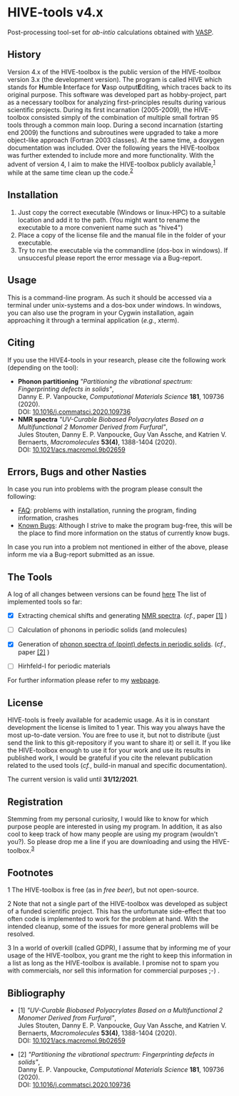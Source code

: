 # HIVE-tools v4.x
Post-processing tool-set for *ab-intio* calculations obtained with [VASP](https://www.vasp.at/).

## History
Version 4.x of the HIVE-toolbox is the public version of the HIVE-toolbox version 3.x 
(the development version). The program is called HIVE which stands for **H**umble **I**nterface 
for **V**asp output**E**diting, which traces back to its original purpose. This software was
developed part as hobby-project, part as a necessary toolbox for analyzing first-principles
results during various scientific projects. During its first incarnation (2005-2009), 
the HIVE-toolbox consisted simply of the combination of multiple small fortran 95 tools 
through a common main loop. During a second incarnation (starting end 2009) the functions and 
subroutines were upgraded to take a more object-like approach (Fortran 2003 classes). At the
same time, a doxygen documentation was included. Over the following years the HIVE-toolbox was 
further extended to include more and more functionality. With the advent of version 4, I aim
to make the HIVE-toolbox publicly available,<sup>[1](#ftnoteFree)</sup> while at the same time 
clean up the code.<sup>[2](#ftnoteClean)</sup>

## Installation
1. Just copy the correct executable (Windows or linux-HPC) to a suitable location and add 
it to the path. (You might want to rename the executable to a more convenient name such as "hive4")
2. Place a copy of the license file and the manual file in the folder of your executable.
3. Try to run the executable via the commandline (dos-box in windows). If unsuccesful please 
report the error message via a Bug-report.

## Usage
This is a command-line program. As such it should be accessed via a terminal under 
unix-systems and a dos-box under windows. In windows, you can also use the program 
in your Cygwin installation, again approaching it through a terminal application 
(*e.g.*, xterm). 

## Citing
If you use the HIVE4-tools in your research, please cite the following work (depending on the tool):
* **Phonon partitioning** *"Partitioning the vibrational spectrum: Fingerprinting defects in solids"*,</br>
Danny E. P. Vanpoucke, *Computational Materials Science* **181**, 109736 (2020).</br>
DOI: [10.1016/j.commatsci.2020.109736](https://dx.doi.org/10.1016/j.commatsci.2020.109736)
* **NMR spectra** *"UV-Curable Biobased Polyacrylates Based on a Multifunctional 2 Monomer Derived from Furfural"*,</br>
Jules Stouten, Danny E. P. Vanpoucke, Guy Van Assche, and Katrien V. Bernaerts, *Macromolecules* **53(4)**, 1388-1404 (2020).</br>
DOI: [10.1021/acs.macromol.9b02659](https://dx.doi.org/10.1021/acs.macromol.9b02659)

## Errors, Bugs and other Nasties
In case you run into problems with the program please consult the following:
- [FAQ](/documentation/FAQ.md): problems with installation, running the program, finding information, crashes
- [Known Bugs](/documentation/Bugs.md): Although I strive to make the program bug-free, 
this will be the place to find more information on the status of currently know bugs. 

In case you run into a problem not mentioned in either of the above, please inform me via a Bug-report 
submitted as an issue. 
 

## The Tools
A log of all changes between versions can be found [here](/documentation/changelog.md)
The list of implemented tools so far:
- [x] Extracting chemical shifts and generating [NMR spectra](/documentation/NMR.md). 
(*cf.*, paper [\[1\]](#paper1_NMR) )
- [ ] Calculation of phonons in periodic solids (and molecules)
- [x] Generation of [phonon spectra of (point) defects in periodic solids](/documentation/phononDefect.md). 
(*cf.*, paper [\[2\]](#paper2_PhonDef) )
- [ ] Hirhfeld-I for periodic materials


For further information please refer to my [webpage](https://dannyvanpoucke.be). 


## License
HIVE-tools is freely available for academic usage. As it is in constant development the license 
is limited to 1 year. This way you always have the most up-to-date version. You are free to use
it, but not to distribute (just send the link to this git-repository if you want to share it)
or sell it. If you like the HIVE-toolbox enough to use it for your work and use its results in 
published work, I would be grateful if you cite the relevant publication related to the used
tools (*cf.*, build-in manual and specific documentation).
    
The current version is valid until **31/12/2021**.

## Registration
Stemming from my personal curiosity, I would like to know for which purpose people are 
interested in using my program. In addition, it as also cool to keep track of how many people 
are using my program (wouldn't you?). So please drop me a line if you are downloading and 
using the HIVE-toolbox.<sup>[3](#ftnoteGDPR)</sup>  


## Footnotes
<a name="ftnoteFree">1</a> The HIVE-toolbox is free (as in *free beer*), but not open-source.

<a name="ftnoteClean">2</a> Note that not a single part of the HIVE-toolbox was developed as subject 
of a funded scientific project. This has the unfortunate side-effect that too often code is 
implemented to work for the problem at hand. With the intended cleanup, some of the issues 
for more general problems will be resolved. 

<a name="ftnoteGDPR">3</a> In a world of overkill (called GDPR), I assume that by informing me of
your usage of the HIVE-toolbox, you grant me the right to keep this information in a list as long
as the HIVE-toolbox is available. I promise not to spam you with commercials, nor sell this information
for commercial purposes ;-) . 

## Bibliography
* <a name="paper1_NMR">\[1\]<a> *"UV-Curable Biobased Polyacrylates Based on a Multifunctional 2 Monomer Derived from Furfural"*,</br>
Jules Stouten, Danny E. P. Vanpoucke, Guy Van Assche, and Katrien V. Bernaerts, 
*Macromolecules* **53(4)**, 1388-1404 (2020).</br>
DOI: [10.1021/acs.macromol.9b02659](https://dx.doi.org/10.1021/acs.macromol.9b02659)

* <a name="paper2_PhonDef">\[2\]<a> *"Partitioning the vibrational spectrum: Fingerprinting defects in solids"*,</br>
Danny E. P. Vanpoucke, 
*Computational Materials Science* **181**, 109736 (2020).</br>
DOI: [10.1016/j.commatsci.2020.109736](https://dx.doi.org/10.1016/j.commatsci.2020.109736)
